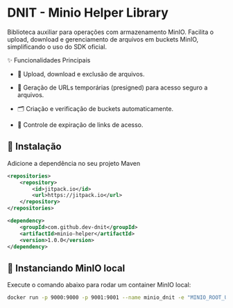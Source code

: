 # DNIT - Minio Helper Library

Biblioteca auxiliar para operações com armazenamento MinIO.
Facilita o upload, download e gerenciamento de arquivos em buckets MinIO, simplificando o uso do SDK oficial.

✨ Funcionalidades Principais
- 📄 Upload, download e exclusão de arquivos.

- 🔗 Geração de URLs temporárias (presigned) para acesso seguro a arquivos.

- 🗂️ Criação e verificação de buckets automaticamente.

- 🔐 Controle de expiração de links de acesso.


## 🚀 Instalação

Adicione a dependência no seu projeto Maven
```xml
<repositories>
    <repository>
        <id>jitpack.io</id>
        <url>https://jitpack.io</url>
    </repository>
</repositories>

<dependency>
    <groupId>com.github.dev-dnit</groupId>
    <artifactId>minio-helper</artifactId>
    <version>1.0.0</version>
</dependency>
```

## 🐳 Instanciando MinIO local
Execute o comando abaixo para rodar um container MinIO local:
```bash
docker run -p 9000:9000 -p 9001:9001 --name minio_dnit -e "MINIO_ROOT_USER=minio123" -e "MINIO_ROOT_PASSWORD=minio123" quay.io/minio/minio server /data --console-address ":9001"
```
